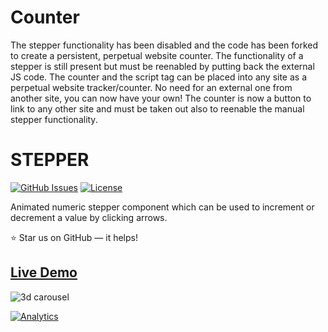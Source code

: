# Counter

The stepper functionality has been disabled and the code has been forked to create a persistent, perpetual website counter. The functionality of a stepper is still present but must be reenabled by putting back the external JS code. The counter and the script tag can be placed into any site as a perpetual website tracker/counter. No need for an external one from another site, you can now have your own! The counter is now a button to link to any other site and must be taken out also to reenable the manual stepper functionality.

# STEPPER

[![GitHub Issues](https://img.shields.io/badge/contributions-welcome-brightgreen.svg?style=flat)](https://github.com/alikinvv/stepper/issues)   [![License](https://img.shields.io/badge/license-MIT-blue.svg)](https://opensource.org/licenses/MIT)

Animated numeric stepper component which can be used to increment or decrement a value by clicking arrows.

:star: Star us on GitHub — it helps!

## [Live Demo](https://alikinvv.github.io/stepper/build)

![3d carousel](/src/img/gif.gif?raw=true)

[![Analytics](https://ga-beacon.appspot.com/UA-31485994-5/stepper-repo)](https://github.com/alikinvv/stepper)
